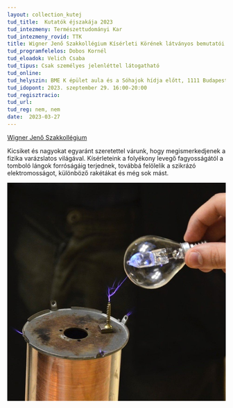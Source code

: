 ```yaml
---
layout: collection_kutej
tud_title:  Kutatók éjszakája 2023
tud_intezmeny: Természettudományi Kar
tud_intezmeny_rovid: TTK
title: Wigner Jenő Szakkollégium Kísérleti Körének látványos bemutatói
tud_programfelelos: Dobos Kornél
tud_eloadok: Velich Csaba
tud_tipus: Csak személyes jelenléttel látogatható
tud_online: 
tud_helyszin: BME K épület aula és a Sóhajok hídja előtt, 1111 Budapest, Budafoki út 4-6.
tud_idopont: 2023. szeptember 29. 16:00-20:00
tud_regisztracio: 
tud_url: 
tud_reg: nem, nem
date:  2023-03-27
---
```


[Wigner Jenő Szakkollégium](https://wjsz.ktk.bme.hu/)

Kicsiket és nagyokat egyaránt szeretettel várunk, hogy megismerkedjenek a fizika varázslatos világával. Kísérleteink a folyékony levegő fagyosságától a tomboló lángok forróságáig terjednek, továbbá felölelik a szikrázó elektromosságot, különböző rakétákat és még sok mást.

![Wigner Jenő Szakkollégium Kísérleti Körének látványos bemutatói](images/wigner-jeno-szakkollegium-kiserleti-korenek-latvanyos-bemutatoi.jpg)

